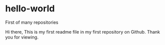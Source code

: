 # hello-world
First of many repositories

Hi there,
This is my first readme file in my first repository on Github. 
Thank you for viewing.
